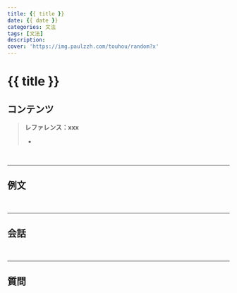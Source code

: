 ```yaml
---
title: {{ title }}
date: {{ date }}
categories: 文法
tags: [文法]
description: 
cover: 'https://img.paulzzh.com/touhou/random?x'
---
```


# {{ title }}

## **コンテンツ**

>   **レファレンス：xxx**
>
>   -   



<br/>

****

## **例文**





<br/>

****

## **会話**





<br/>

****

## **質問**





<br/>
